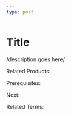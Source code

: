 ```yaml
---
type: post
---
```

# Title

/description goes here/

Related Products:

Prerequisites:

Next:

Related Terms:
